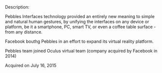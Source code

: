 Description:

Pebbles Interfaces technology provided an entirely new meaning to simple and natural human gestures, by unifying the interfaces on any device or platform, be it a smartphone, PC, smart TV, or even a coffee table surface - from any distance.

Facebook bouthg Pebbles in an effort to expand its virtual reality platform.

Pebbles team joined Oculus virtual team (company acquired by Facebook in 2014)

Acquired on July 16, 2015